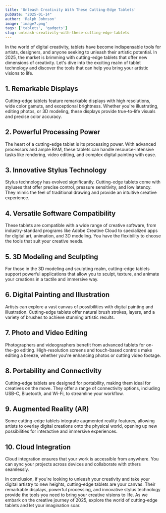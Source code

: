 ```yaml
---
title: 'Unleash Creativity With These Cutting-Edge Tablets'
pubDate: "2025-01-14"
author: 'Ralph Johnson'
image: 'image7.png'
tags: ['tablets', 'gadgets']
slug: unleash-creativity-with-these-cutting-edge-tablets
---
```


In the world of digital creativity, tablets have become indispensable tools for artists, designers, and anyone seeking to unleash their artistic potential. In 2025, the market is brimming with cutting-edge tablets that offer new dimensions of creativity. Let's dive into the exciting realm of tablet technology and discover the tools that can help you bring your artistic visions to life.

## **1. Remarkable Displays**

Cutting-edge tablets feature remarkable displays with high resolutions, wide color gamuts, and exceptional brightness. Whether you're illustrating, editing photos, or 3D modeling, these displays provide true-to-life visuals and precise color accuracy.

## **2. Powerful Processing Power**

The heart of a cutting-edge tablet is its processing power. With advanced processors and ample RAM, these tablets can handle resource-intensive tasks like rendering, video editing, and complex digital painting with ease.

## **3. Innovative Stylus Technology**

Stylus technology has evolved significantly. Cutting-edge tablets come with styluses that offer precise control, pressure sensitivity, and low latency. They mimic the feel of traditional drawing and provide an intuitive creative experience.

## **4. Versatile Software Compatibility**

These tablets are compatible with a wide range of creative software, from industry-standard programs like Adobe Creative Cloud to specialized apps for digital art, animation, and 3D modeling. You have the flexibility to choose the tools that suit your creative needs.

## **5. 3D Modeling and Sculpting**

For those in the 3D modeling and sculpting realm, cutting-edge tablets support powerful applications that allow you to sculpt, texture, and animate your creations in a tactile and immersive way.

## **6. Digital Painting and Illustration**

Artists can explore a vast canvas of possibilities with digital painting and illustration. Cutting-edge tablets offer natural brush strokes, layers, and a variety of brushes to achieve stunning artistic results.

## **7. Photo and Video Editing**

Photographers and videographers benefit from advanced tablets for on-the-go editing. High-resolution screens and touch-based controls make editing a breeze, whether you're enhancing photos or cutting video footage.

## **8. Portability and Connectivity**

Cutting-edge tablets are designed for portability, making them ideal for creatives on the move. They offer a range of connectivity options, including USB-C, Bluetooth, and Wi-Fi, to streamline your workflow.

## **9. Augmented Reality (AR)**

Some cutting-edge tablets integrate augmented reality features, allowing artists to overlay digital creations onto the physical world, opening up new possibilities for interactive and immersive experiences.

## **10. Cloud Integration**

Cloud integration ensures that your work is accessible from anywhere. You can sync your projects across devices and collaborate with others seamlessly.

In conclusion, if you're looking to unleash your creativity and take your digital artistry to new heights, cutting-edge tablets are your canvas. Their remarkable displays, powerful processing, and innovative stylus technology provide the tools you need to bring your creative visions to life. As we embark on the creative journey of 2025, explore the world of cutting-edge tablets and let your imagination soar.
